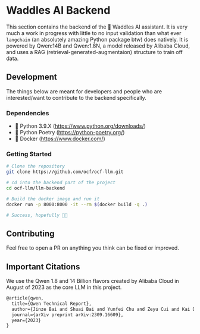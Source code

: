# Waddles AI Backend

This section contains the backend of the 🐧 Waddles AI assistant. It is very much a work in progress with little to no input validation than what ever `langchain` (an absolutely amazing Python package btw) does natively. It is powered by Qwen:14B and Qwen:1.8N, a model released by Alibaba Cloud, and uses a RAG (retrieval-generated-augmentaion) structure to train off data.

## Development
The things below are meant for developers and people who are interested/want to contribute to the backend specifically.

### Dependencies

* 🐍 Python 3.9.X (<https://www.python.org/downloads/>)
* 🎤 Python Poetry (<https://python-poetry.org/>)
* 🐳 Docker (<https://www.docker.com/>)

### Getting Started

```bash
# Clone the repository
git clone https://github.com/ocf/ocf-llm.git

# cd into the backend part of the project
cd ocf-llm/llm-backend

# Build the docker image and run it
docker run -p 8000:8000 -it --rm $(docker build -q .)

# Success, hopefully 🤞🏼
```

## Contributing

Feel free to open a PR on anything you think can be fixed or improved.

## Important Citations

We use the Qwen 1.8 and 14 Billion flavors created by Alibaba Cloud in August of 2023 as the core LLM in this project.

```LaTex
@article{qwen,
  title={Qwen Technical Report},
  author={Jinze Bai and Shuai Bai and Yunfei Chu and Zeyu Cui and Kai Dang and Xiaodong Deng and Yang Fan and Wenbin Ge and Yu Han and Fei Huang and Binyuan Hui and Luo Ji and Mei Li and Junyang Lin and Runji Lin and Dayiheng Liu and Gao Liu and Chengqiang Lu and Keming Lu and Jianxin Ma and Rui Men and Xingzhang Ren and Xuancheng Ren and Chuanqi Tan and Sinan Tan and Jianhong Tu and Peng Wang and Shijie Wang and Wei Wang and Shengguang Wu and Benfeng Xu and Jin Xu and An Yang and Hao Yang and Jian Yang and Shusheng Yang and Yang Yao and Bowen Yu and Hongyi Yuan and Zheng Yuan and Jianwei Zhang and Xingxuan Zhang and Yichang Zhang and Zhenru Zhang and Chang Zhou and Jingren Zhou and Xiaohuan Zhou and Tianhang Zhu},
  journal={arXiv preprint arXiv:2309.16609},
  year={2023}
}
```
